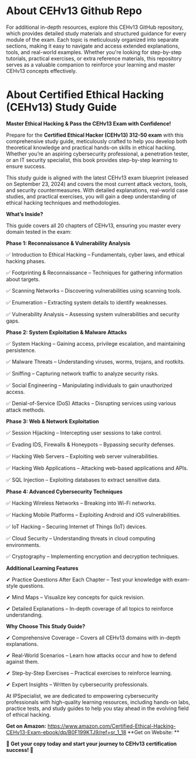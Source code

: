 # About CEHv13 Github Repo #

For additional in-depth resources, explore this CEHv13 GitHub repository, which provides detailed study materials and structured guidance for every module of the exam. Each topic is meticulously organized into separate sections, making it easy to navigate and access extended explanations, tools, and real-world examples. Whether you're looking for step-by-step tutorials, practical exercises, or extra reference materials, this repository serves as a valuable companion to reinforce your learning and master CEHv13 concepts effectively. 

# About Certified Ethical Hacking (CEHv13) Study Guide #

**Master Ethical Hacking & Pass the CEHv13 Exam with Confidence!**

Prepare for the **Certified Ethical Hacker (CEHv13) 312-50 exam** with this comprehensive study guide, meticulously crafted to help you develop both theoretical knowledge and practical hands-on skills in ethical hacking. Whether you’re an aspiring cybersecurity professional, a penetration tester, or an IT security specialist, this book provides step-by-step learning to ensure success.

This study guide is aligned with the latest CEHv13 exam blueprint (released on September 23, 2024) and covers the most current attack vectors, tools, and security countermeasures. With detailed explanations, real-world case studies, and practical exercises, you will gain a deep understanding of ethical hacking techniques and methodologies.

**What’s Inside?**

This guide covers all 20 chapters of CEHv13, ensuring you master every domain tested in the exam:

**Phase 1: Reconnaissance & Vulnerability Analysis**

✅ Introduction to Ethical Hacking – Fundamentals, cyber laws, and ethical hacking phases.

✅ Footprinting & Reconnaissance – Techniques for gathering information about targets.

✅ Scanning Networks – Discovering vulnerabilities using scanning tools.

✅ Enumeration – Extracting system details to identify weaknesses.

✅ Vulnerability Analysis – Assessing system vulnerabilities and security gaps.

**Phase 2: System Exploitation & Malware Attacks**

✅ System Hacking – Gaining access, privilege escalation, and maintaining persistence.

✅ Malware Threats – Understanding viruses, worms, trojans, and rootkits.

✅ Sniffing – Capturing network traffic to analyze security risks.

✅ Social Engineering – Manipulating individuals to gain unauthorized access.

✅ Denial-of-Service (DoS) Attacks – Disrupting services using various attack methods.

**Phase 3: Web & Network Exploitation**

✅ Session Hijacking – Intercepting user sessions to take control.

✅ Evading IDS, Firewalls & Honeypots – Bypassing security defenses.

✅ Hacking Web Servers – Exploiting web server vulnerabilities.

✅ Hacking Web Applications – Attacking web-based applications and APIs.

✅ SQL Injection – Exploiting databases to extract sensitive data.

**Phase 4: Advanced Cybersecurity Techniques**

✅ Hacking Wireless Networks – Breaking into Wi-Fi networks.

✅ Hacking Mobile Platforms – Exploiting Android and iOS vulnerabilities.

✅ IoT Hacking – Securing Internet of Things (IoT) devices.

✅ Cloud Security – Understanding threats in cloud computing environments.

✅ Cryptography – Implementing encryption and decryption techniques.

**Additional Learning Features**

✔ Practice Questions After Each Chapter – Test your knowledge with exam-style questions.

✔ Mind Maps – Visualize key concepts for quick revision.

✔ Detailed Explanations – In-depth coverage of all topics to reinforce understanding.

**Why Choose This Study Guide?**

✔ Comprehensive Coverage – Covers all CEHv13 domains with in-depth explanations.

✔ Real-World Scenarios – Learn how attacks occur and how to defend against them.

✔ Step-by-Step Exercises – Practical exercises to reinforce learning.

✔ Expert Insights – Written by cybersecurity professionals.

At IPSpecialist, we are dedicated to empowering cybersecurity professionals with high-quality learning resources, including hands-on labs, practice tests, and study guides to help you stay ahead in the evolving field of ethical hacking.

**Get on Amazon:** https://www.amazon.com/Certified-Ethical-Hacking-CEHv13-Exam-ebook/dp/B0F199KTJ9/ref=sr_1_18
**Get on Website: **

**📘 Get your copy today and start your journey to CEHv13 certification success! 🚀**




